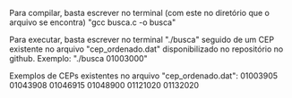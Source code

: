 Para compilar, basta escrever no terminal (com este no diretório que o arquivo se encontra) "gcc busca.c -o busca"

Para executar, basta escrever no terminal "./busca" seguido de um CEP existente no arquivo "cep_ordenado.dat" disponibilizado no repositório no github. Exemplo: "./busca 01003000"

Exemplos de CEPs existentes no arquivo "cep_ordenado.dat":
01003905
01043908
01046915
01048900
01121020
01132020